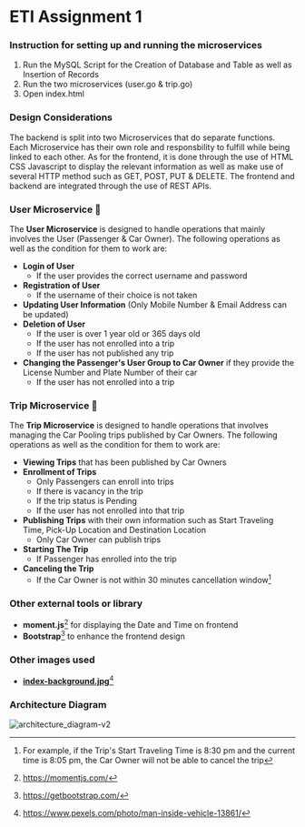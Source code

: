 # ETI Assignment 1

### Instruction for setting up and running the microservices
1. Run the MySQL Script for the Creation of Database and Table as well as Insertion of Records
2. Run the two microservices (user.go & trip.go)
3. Open index.html

### Design Considerations
The backend is split into two Microservices that do separate functions. Each Microservice has their own role and responsbility to fulfill while being linked to each other.
As for the frontend, it is done through the use of HTML CSS Javascript to display the relevant information as well as make use of several HTTP method such as GET, POST, PUT & DELETE.
The frontend and backend are integrated through the use of REST APIs.

### User Microservice 🧍
The **User Microservice** is designed to handle operations that mainly involves the User (Passenger & Car Owner).
The following operations as well as the condition for them to work are:
* **Login of User**
  * If the user provides the correct username and password 
* **Registration of User**
  * If the username of their choice is not taken
* **Updating User Information** (Only Mobile Number & Email Address can be updated)
* **Deletion of User**
  * If the user is over 1 year old or 365 days old
  * If the user has not enrolled into a trip
  * If the user has not published any trip
* **Changing the Passenger's User Group to Car Owner** if they provide the License Number and Plate Number of their car
  * If the user has not enrolled into a trip 
  
### Trip Microservice 🚗
The **Trip Microservice** is designed to handle operations that involves managing the Car Pooling trips published by Car Owners.
The following operations as well as the condition for them to work are:
* **Viewing Trips** that has been published by Car Owners 
* **Enrollment of Trips**
  * Only Passengers can enroll into trips
  * If there is vacancy in the trip
  * If the trip status is Pending
  * If the user has not enrolled into that trip
* **Publishing Trips** with their own information such as Start Traveling Time, Pick-Up Location and Destination Location
  * Only Car Owner can publish trips
* **Starting The Trip**
  * If Passenger has enrolled into the trip 
* **Canceling the Trip** 
  * If the Car Owner is not within 30 minutes cancellation window[^1]
[^1]: For example, if the Trip's Start Traveling Time is 8:30 pm and the current time is 8:05 pm, the Car Owner will not be able to cancel the trip
### Other external tools or library
* **moment.js**[^2] for displaying the Date and Time on frontend
* **Bootstrap**[^3] to enhance the frontend design
[^2]:https://momentjs.com/
[^3]:https://getbootstrap.com/
### Other images used
* **[index-background.jpg](frontend/images/index-background.jpg)**[^4]
[^4]:https://www.pexels.com/photo/man-inside-vehicle-13861/
### Architecture Diagram
![architecture_diagram-v2](https://github.com/simon912/ETI-Assignment-1/assets/93958709/4e89fd8e-c6f1-475a-afe0-469da707e88a)

